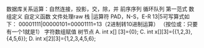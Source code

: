 

数据库关系运算：自然连接，投影，交，除，并
前序序列
循环队列
第一范式
数组定义
自定义函数
文件处理raw
栈
|运算符
PAD，N-S，E-R
13|5可写算式如下：
00001111|00000101=00001111=13（2进制转10进制运算）
（按位或：只要有一个1就是1）
字符数组赋值
树节点
A. int x[] [3]={0};
C. int x[][3]={{1,2,3},{4,5,6}};
D. int x[2][3]={1,2,3,4,5,6};


